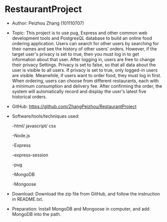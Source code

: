 # RestaurantProject
- Author: 
Peizhou Zhang (101110707)

- Topic: 
This project is to use pug, Express and other common web development tools and PostgresQL database to build an online food ordering application. Users can search for other users by searching for their names and see the history of other users' orders. However, if the target user's privacy is set to true, then you must log in to get information about that user. After logging in, users are free to change their privacy Settings. Privacy is set to false, so that all data about the user is visible to all users. If privacy is set to true, only logged-in users are visible. Meanwhile, if users want to order food, they must log in first. When ordering, users can choose from different restaurants, each with a minimum consumption and delivery fee. After confirming the order, the system will automatically record and display the user's latest five historical orders.
- GitHub: 
https://github.com/ZhangPeizhou/RestaurantProject

- Software/tools/techniques used:

    -html/ javascript/ css

    -Node.js

    -Express

    -express-session

    -pug

    -MongoDB
    
    -Mongoose

- Download:
Download the zip file from GitHub, and follow the instruction in README.txt.

- Preparation:
Install MongoDB and Mongoose in computer, and add MongoDB into the path.

